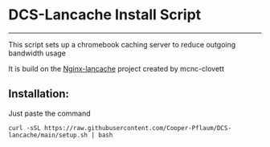 # DCS-Lancache Install Script
---
This script sets up a chromebook caching server to reduce outgoing bandwidth usage

It is build on the [Nginx-lancache](https://github.com/mcnc-clovett/nginx_lancache/tree/debian) project created by mcnc-clovett



## Installation:
Just paste the command 
```
curl -sSL https://raw.githubusercontent.com/Cooper-Pflaum/DCS-lancache/main/setup.sh | bash
```